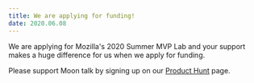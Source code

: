 ```yaml
---
title: We are applying for funding!
date: 2020.06.08
---
```


We are applying for Mozilla's 2020 Summer MVP Lab and your support makes a huge difference for us when we apply for funding.

Please support Moon talk by signing up on our [Product Hunt](https://www.producthunt.com/upcoming/moon-talk) page.